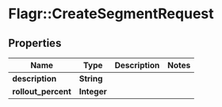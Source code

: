 # Flagr::CreateSegmentRequest

## Properties
Name | Type | Description | Notes
------------ | ------------- | ------------- | -------------
**description** | **String** |  | 
**rollout_percent** | **Integer** |  | 


